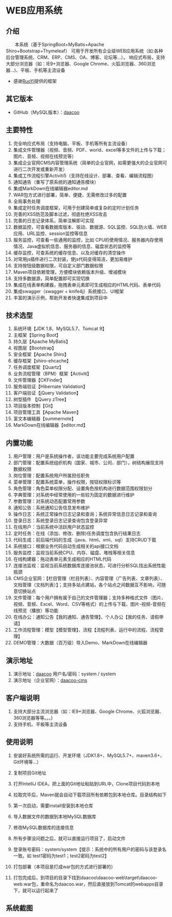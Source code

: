 # WEB应用系统

## 介绍
&emsp;&emsp;本系统（基于SpringBoot+MyBatis+Apache Shiro+Bootstrap+Thymeleaf） 可用于开发所有企业级WEB应用系统（如:各种后台管理系统、CRM、ERP、CMS、OA、博客、论坛等...）。
响应式布局，支持大部分浏览器（如：IE9+浏览器、Google Chrome、火狐浏览器、360浏览器...)、平板、手机等主流设备

- 感谢[RuoYi](https://gitee.com/y_project/RuoYi "若依")提供的框架

## 其它版本

- GitHub（MySQL版本）：[daacoo](https://github.com/yuanzhongqiao/daacoo "WEB应用系统")


## 主要特性
1. 完全响应式布局（支持电脑、平板、手机等所有主流设备）
2. 集成文件管理器（视频、音频、PDF、world、excel等多文件的上传与下载；图片、音频、视频在线预览等）
3. 集成企业官网CMS内容管理系统（简单的企业官网，如需更强大的企业官网可进行二次开发或重新开发）
4. 集成工作流程引擎Activiti5（支持在线设计、部署、查看、编辑流程图）
5. 通知通告（重写了原系统的通知通告模块）
6. 集成MarkDown在线编辑器editor.md
7. WAR包方式进行部署，简单、便捷，无需修改过多的配置
8. 全局事务处理
9. 集成定时任务调度框架，可用于创建简单或复杂的定时计划任务
10. 完善的XSS防范及脚本过滤，彻底杜绝XSS攻击
11. 完善的日志记录体系，简单注解即可实现
12. 数据监控，可查看数据库版本、驱动、数据源、SQL监控、SQL防火墙、WEB应用、URL监控、session监控等信息
13. 服务监控，可查看一些通用的监控，比如 CPU的使用情况、服务器内存使用情况、Java虚拟机信息、服务器的信息、磁盘状态的监控等
14. 缓存监控，可查系统的缓存信息、以及对缓存的清空操作
15. 对常用js插件进行二次封装，使js代码变得简洁，更加易维护
16. 支持按钮级数据权限，可自定义部门数据权限
17. Maven项目依赖管理，方便模块依赖版本升级、增减模块
18. 支持多数据源，简单配置即可实现切换
19. 集成在线表单构建器，拖拽表单元素即可生成相应的HTML代码、表单代码
20. 集成swagger（swagger + knife4j）系统接口、UI框架
21. 丰富的演示示例，帮助开发者快速集成到项目中

## 技术选型
1. 系统环境【JDK 1.8、MySQL5.7、Tomcat 9】
2. 主框架【Spring Boot】
3. 持久层【Apache MyBatis】
4. 视图层【Bootstrap】
5. 安全框架【Apache Shiro】
6. 缓存框架【shiro-ehcache】
7. 任务调度框架【Quartz】
8. 业务流程管理（BPM）框架【Activiti】
9. 文件管理器【CKFinder】
10. 服务端验证【Hibernate Validation】
11. 客户端验证【jQuery Validation】
12. 树型插件 【jQuery zTree】
13. 项目版本控制【Git】
14. 项目管理工具【Apache Maven】
15. 富文本编辑器【summernote】
16. MarkDown在线编辑器【editor.md】

## 内置功能
1.  用户管理：用户是系统操作者，该功能主要完成系统用户配置
2.  部门管理：配置系统组织机构（国家、城市、公司、部门），树结构展现支持数据权限
3.  岗位管理：配置系统用户所属担任职务
4.  菜单管理：配置系统菜单，操作权限，按钮权限标识等
5.  角色管理：角色菜单权限分配、设置角色按机构进行数据范围权限划分
6.  字典管理：对系统中经常使用的一些较为固定的数据进行维护
7.  参数管理：对系统动态配置常用参数
8.  通知公告：系统通知公告信息发布维护
9.  操作日志：系统正常操作日志记录和查询；系统异常信息日志记录和查询
10. 登录日志：系统登录日志记录查询包含登录异常
11. 在线用户：当前系统中活跃用户状态监控
12. 定时任务：在线（添加、修改、删除)任务调度包含执行结果日志
13. 代码生成：前后端代码的生成（java、html、xml、sql）支持CRUD下载 
14. 系统接口：根据业务代码自动生成相关的api接口文档
15. 服务监控：监视当前系统CPU、内存、磁盘、堆栈等相关信息
16. 在线构建器：拖动表单元素生成相应的HTML代码
17. 连接池监视：监视当前系统数据库连接池状态，可进行分析SQL找出系统性能瓶颈
18. CMS企业官网：【栏目管理（栏目列表）、内容管理（广告列表、文章列表）、文档管理（文档列表）】；支持多站点建站，各个站点之间数据互不影响，可随意切换站点
19. 文件管理：每个用户拥有属于自己的文件管理器；支持多种格式文件（图片、视频、音频、Excel、Word、CSV等格式）的上传与下载、图片-视频-音频在线预览（播放）等功能
20. 在线办公：通知公告【我的通知、通告管理】、个人办公【我的任务、请假申请】
21. 工作流程管理：模型【模型管理】、流程【流程列表、运行中的流程、流程管理】
22. DEMO管理：大数据（百万级）导入Demo、MarkDown在线编辑器

## 演示地址
1. 演示地址：[daacoo](http://8.134.117.219:8080/daacoo "WEB应用系统") 用户名/密码：system / system
2. 演示地址（企业官网）：[daacoo-cms](http://8.134.117.219:8080/daacoo/cms/index.html "企业官网")

## 客户端说明
1.  支持大部分主流浏览器（如：IE9+浏览器、Google Chrome、火狐浏览器、360浏览器等等。。。)
2.  支持手机、平板等主流设备

## 使用说明

1. 安装好系统所需的运行、开发环境（JDK1.8+、MySQL5.7+、maven3.6+、Git环境等...）
2. 复制项目Git地址
 

3. 打开IntelliJ IDEA，把上面的Git地址粘贴到URL中，Clone项目代码到本地
 

4. 拉取完毕后，Maven就会自动下载项目所有依赖包到本地仓库。目录结构如下

5. 第一次启动，需要install安装到本地仓库


6. 导入数据文件的数据到本地MySQL数据库


7. 修改MySQL数据库的连接信息


8. 所有步骤没问题之后，就可以直接运行项目了，启动文件


9. 登录账号密码：system/system【提示：系统中的所有用户的密码与该登录名一致。如 test1密码为test1；test2密码为test2】

10. 打包部署（本项目是打成war包的方式进行部署的）


11. 打包完成后，到项目的目录下找到daacoo\daacoo-web\target\daacoo-web.war包，重命名为daacoo.war，然后直接放到Tomcat的webapps目录下，就可以运行起来了


## 系统截图
